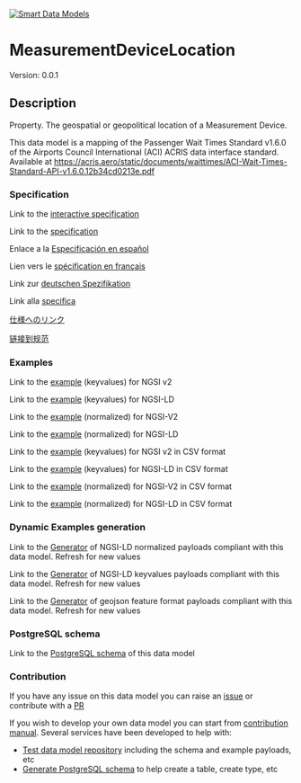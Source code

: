 [![Smart Data Models](https://smartdatamodels.org/wp-content/uploads/2022/01/SmartDataModels_logo.png "Logo")](https://smartdatamodels.org)
# MeasurementDeviceLocation
Version: 0.0.1

## Description 

Property. The geospatial or geopolitical location of a Measurement Device.

This data model is a mapping of the Passenger Wait Times Standard v1.6.0 of the Airports Council International (ACI) ACRIS data interface standard. Available at https://acris.aero/static/documents/waittimes/ACI-Wait-Times-Standard-API-v1.6.0.12b34cd0213e.pdf
### Specification

Link to the [interactive specification](https://swagger.lab.fiware.org/?url=https://smart-data-models.github.io/dataModel.ACRIS/MeasurementDeviceLocation/swagger.yaml)

Link to the [specification](https://github.com/smart-data-models/dataModel.ACRIS/blob/master/MeasurementDeviceLocation/doc/spec.md)

Enlace a la [Especificación en español](https://github.com/smart-data-models/dataModel.ACRIS/blob/master/MeasurementDeviceLocation/doc/spec_ES.md)

Lien vers le [spécification en français](https://github.com/smart-data-models/dataModel.ACRIS/blob/master/MeasurementDeviceLocation/doc/spec_FR.md)

Link zur [deutschen Spezifikation](https://github.com/smart-data-models/dataModel.ACRIS/blob/master/MeasurementDeviceLocation/doc/spec_DE.md)

Link alla [specifica](https://github.com/smart-data-models/dataModel.ACRIS/blob/master/MeasurementDeviceLocation/doc/spec_IT.md)

[仕様へのリンク](https://github.com/smart-data-models/dataModel.ACRIS/blob/master/MeasurementDeviceLocation/doc/spec_JA.md)

[链接到规范](https://github.com/smart-data-models/dataModel.ACRIS/blob/master/MeasurementDeviceLocation/doc/spec_ZH.md)
### Examples

Link to the [example](https://smart-data-models.github.io/dataModel.ACRIS/MeasurementDeviceLocation/examples/example.json) (keyvalues) for NGSI v2

Link to the [example](https://smart-data-models.github.io/dataModel.ACRIS/MeasurementDeviceLocation/examples/example.jsonld) (keyvalues) for NGSI-LD

Link to the [example](https://smart-data-models.github.io/dataModel.ACRIS/MeasurementDeviceLocation/examples/example-normalized.json) (normalized) for NGSI-V2

Link to the [example](https://smart-data-models.github.io/dataModel.ACRIS/MeasurementDeviceLocation/examples/example-normalized.jsonld) (normalized) for NGSI-LD

Link to the [example](https://smart-data-models.github.io/dataModel.ACRIS/MeasurementDeviceLocation/examples/example.json.csv) (keyvalues) for NGSI v2 in CSV format

Link to the [example](https://smart-data-models.github.io/dataModel.ACRIS/MeasurementDeviceLocation/examples/example.jsonld.csv) (keyvalues) for NGSI-LD in CSV format

Link to the [example](https://smart-data-models.github.io/dataModel.ACRIS/MeasurementDeviceLocation/examples/example-normalized.json.csv) (normalized) for NGSI-V2 in CSV format

Link to the [example](https://smart-data-models.github.io/dataModel.ACRIS/MeasurementDeviceLocation/examples/example-normalized.jsonld.csv) (normalized) for NGSI-LD in CSV format
### Dynamic Examples generation

Link to the [Generator](https://smartdatamodels.org/extra/ngsi-ld_generator.php?schemaUrl=https://raw.githubusercontent.com/smart-data-models/dataModel.ACRIS/master/MeasurementDeviceLocation/schema.json&email=info@smartdatamodels.org) of NGSI-LD normalized payloads compliant with this data model. Refresh for new values

Link to the [Generator](https://smartdatamodels.org/extra/ngsi-ld_generator_keyvalues.php?schemaUrl=https://raw.githubusercontent.com/smart-data-models/dataModel.ACRIS/master/MeasurementDeviceLocation/schema.json&email=info@smartdatamodels.org) of NGSI-LD keyvalues payloads compliant with this data model. Refresh for new values

Link to the [Generator](https://smartdatamodels.org/extra/geojson_features_generator.php?schemaUrl=https://raw.githubusercontent.com/smart-data-models/dataModel.ACRIS/master/MeasurementDeviceLocation/schema.json&email=info@smartdatamodels.org) of geojson feature format payloads compliant with this data model. Refresh for new values
### PostgreSQL schema

Link to the [PostgreSQL schema](https://smart-data-models.github.io/dataModel.ACRIS/MeasurementDeviceLocation/schema.sql) of this data model
### Contribution

 If you have any issue on this data model you can raise an [issue](https://github.com/smart-data-models/dataModel.ACRIS/issues)  or contribute with a [PR](https://github.com/smart-data-models/dataModel.ACRIS/pulls)

 If you wish to develop your own data model you can start from [contribution manual](https://bit.ly/contribution_manual). Several services have been developed to help with: 
 - [Test data model repository](https://smartdatamodels.org/index.php/data-models-contribution-api/) including the schema and example payloads, etc
 - [Generate PostgreSQL schema](https://smartdatamodels.org/index.php/sql-service/) to help create a table, create type, etc